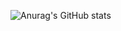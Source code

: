 ![Anurag's GitHub stats](https://github-readme-stats.vercel.app/api?username=marcsvinicius&count_private=true)
